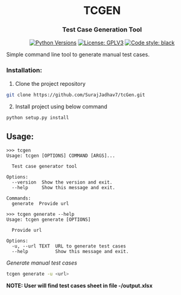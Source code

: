 <h1 align="center"> TCGEN</h1>
<h3 align="center">Test Case Generation Tool</h3>

<p align="center">
<a href="https://pypi.org/project/tcgen"><img alt="Python Versions"
src="https://img.shields.io/pypi/pyversions/miqsel.svg?style=flat"></a>
<a href="https://github.com/SurajJadhav7/tcGen/blob/master/LICENSE"><img alt="License: GPLV3"
src="https://img.shields.io/pypi/l/miqsel.svg?version=latest"></a>
<a href="https://pypi.org/project/black"><img alt="Code style: black"
src="https://img.shields.io/badge/code%20style-black-000000.svg"></a>
</p>

Simple command line tool to generate manual test cases.


### Installation:

1. Clone the project repository
```bash
git clone https://github.com/SurajJadhav7/tcGen.git
```
2. Install project using below command

```bash
python setup.py install
```


## Usage:

```shell
>>> tcgen
Usage: tcgen [OPTIONS] COMMAND [ARGS]...

  Test case generator tool

Options:
  --version  Show the version and exit.
  --help     Show this message and exit.

Commands:
  generate  Provide url

>>> tcgen generate --help
Usage: tcgen generate [OPTIONS]

  Provide url

Options:
  -u, --url TEXT  URL to generate test cases
  --help          Show this message and exit.

```

*Generate manual test cases*

```bash
tcgen generate -u <url>
```

**NOTE: User will find test cases sheet in file -/output.xlsx**

